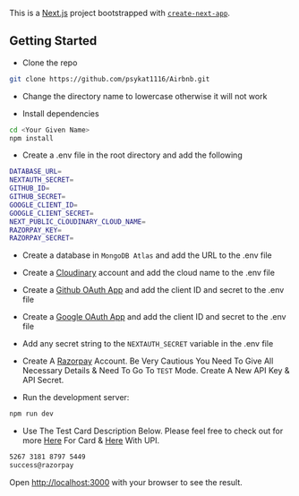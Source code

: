 This is a [Next.js](https://nextjs.org/) project bootstrapped with [`create-next-app`](https://github.com/vercel/next.js/tree/canary/packages/create-next-app).

## Getting Started

- Clone the repo

```bash
git clone https://github.com/psykat1116/Airbnb.git
```

- Change the directory name to lowercase otherwise it will not work

- Install dependencies

```bash
cd <Your Given Name>
npm install
```

- Create a .env file in the root directory and add the following

```bash
DATABASE_URL=
NEXTAUTH_SECRET=
GITHUB_ID=
GITHUB_SECRET=
GOOGLE_CLIENT_ID=
GOOGLE_CLIENT_SECRET=
NEXT_PUBLIC_CLOUDINARY_CLOUD_NAME=
RAZORPAY_KEY=
RAZORPAY_SECRET=
```

- Create a database in `MongoDB Atlas` and add the URL to the .env file

- Create a [Cloudinary](https://cloudinary.com/) account and add the cloud name to the .env file

- Create a [Github OAuth App](https://docs.github.com/en/developers/apps/building-oauth-apps/creating-an-oauth-app) and add the client ID and secret to the .env file

- Create a [Google OAuth App](https://developers.google.com/identity/protocols/oauth2) and add the client ID and secret to the .env file

- Add any secret string to the `NEXTAUTH_SECRET` variable in the .env file

- Create A [Razorpay](https://razorpay.com/) Account. Be Very Cautious You Need To Give All Necessary Details & Need To Go To `TEST` Mode. Create A New API Key & API Secret. 

- Run the development server:

```bash
npm run dev
```

- Use The Test Card Description Below. Please feel free to check out for more [Here](https://razorpay.com/docs/payments/payments/test-card-details/) For Card & [Here](https://razorpay.com/docs/payments/payments/test-upi-details/) With UPI.

```bash
5267 3181 8797 5449
success@razorpay
```

Open [http://localhost:3000](http://localhost:3000) with your browser to see the result.
